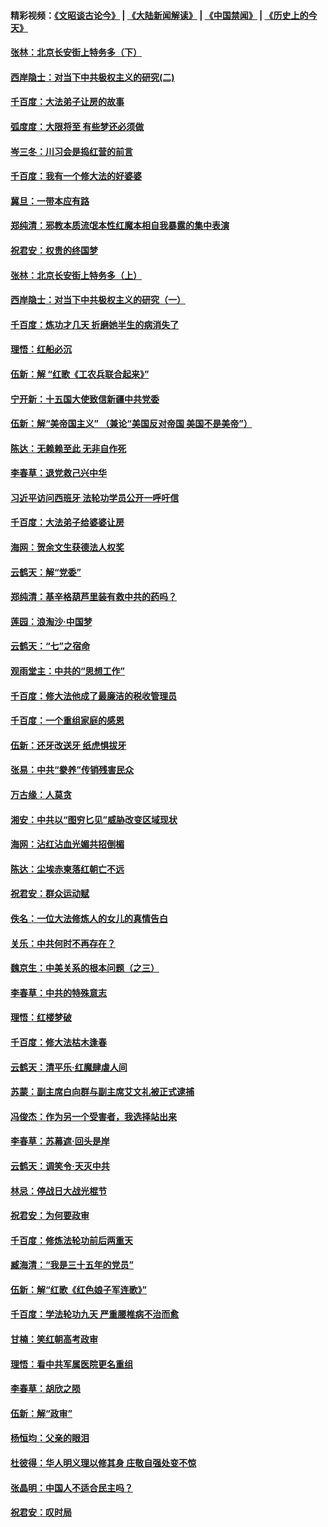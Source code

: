 #### 精彩视频：[《文昭谈古论今》](https://github.com/gfw-breaker/wenzhao/blob/master/README.md?t=12010931) | [《大陆新闻解读》](https://github.com/gfw-breaker/ntdtv-comedy/blob/master/README.md?t=12010931) | [《中国禁闻》](https://github.com/gfw-breaker/ntdtv-news/blob/master/README.md?t=12010931) | [《历史上的今天》](https://github.com/gfw-breaker/today-in-history/blob/master/README.md?t=12010931) 

#### [张林：北京长安街上特务多（下）](../pages/nsc993/n10884987.md?t=12010931) 

#### [西岸隐士：对当下中共极权主义的研究(二)](../pages/nsc993/n10878756.md?t=12010931) 

#### [千百度：大法弟子让房的故事](../pages/nsc993/n10883156.md?t=12010931) 

#### [弧度度：大限将至 有些梦还必须做](../pages/nsc993/n10882718.md?t=12010931) 

#### [岑三冬：川习会是捣红营的前言](../pages/nsc993/n10881767.md?t=12010931) 

#### [千百度：我有一个修大法的好婆婆](../pages/nsc993/n10880660.md?t=12010931) 

#### [冀旦：一带本应有路](../pages/nsc993/n10880340.md?t=12010931) 

#### [郑纯清：邪教本质流氓本性红魔本相自我暴露的集中表演](../pages/nsc993/n10880329.md?t=12010931) 

#### [祝君安：权贵的终国梦](../pages/nsc993/n10880242.md?t=12010931) 

#### [张林：北京长安街上特务多（上）](../pages/nsc993/n10880009.md?t=12010931) 

#### [西岸隐士：对当下中共极权主义的研究（一）](../pages/nsc993/n10878740.md?t=12010931) 

#### [千百度：炼功才几天 折磨她半生的病消失了](../pages/nsc993/n10878447.md?t=12010931) 

#### [理悟：红船必沉](../pages/nsc993/n10877545.md?t=12010931) 

#### [伍新：解 “红歌《工农兵联合起来》”](../pages/nsc993/n10876264.md?t=12010931) 

#### [宁开新：十五国大使致信新疆中共党委](../pages/nsc993/n10876212.md?t=12010931) 

#### [伍新：解“美帝国主义” （兼论“美国反对帝国 美国不是美帝”）](../pages/nsc993/n10874688.md?t=12010931) 

#### [陈达：无赖赖至此 无非自作死](../pages/nsc993/n10874640.md?t=12010931) 

#### [李春草：退党救己兴中华](../pages/nsc993/n10874600.md?t=12010931) 

#### [习近平访问西班牙 法轮功学员公开一呼吁信](../pages/nsc993/n10873818.md?t=12010931) 

#### [千百度：大法弟子给婆婆让房](../pages/nsc993/n10870567.md?t=12010931) 

#### [海网：贺余文生获德法人权奖](../pages/nsc993/n10869990.md?t=12010931) 

#### [云鹤天：解“党委”](../pages/nsc993/n10869977.md?t=12010931) 

#### [郑纯清：基辛格葫芦里装有救中共的药吗？](../pages/nsc993/n10868192.md?t=12010931) 

#### [莲园：浪淘沙‧中国梦](../pages/nsc993/n10868184.md?t=12010931) 

#### [云鹤天：“七”之宿命](../pages/nsc993/n10868163.md?t=12010931) 

#### [观雨堂主：中共的“思想工作”](../pages/nsc993/n10868076.md?t=12010931) 

#### [千百度：修大法他成了最廉洁的税收管理员](../pages/nsc993/n10867964.md?t=12010931) 

#### [千百度：一个重组家庭的感恩](../pages/nsc993/n10865204.md?t=12010931) 

#### [伍新：还牙改送牙 纸虎惧拔牙](../pages/nsc993/n10863679.md?t=12010931) 

#### [张易：中共“豢养”传销残害民众](../pages/nsc993/n10864740.md?t=12010931) 

#### [万古缘：人莫贪](../pages/nsc993/n10863667.md?t=12010931) 

#### [湘安：中共以“图穷匕见”威胁改变区域现状](../pages/nsc993/n10864609.md?t=12010931) 

#### [海网：沾红沾血光媚共招倒楣](../pages/nsc993/n10863591.md?t=12010931) 

#### [陈达：尘埃赤柬落红朝亡不远](../pages/nsc993/n10863562.md?t=12010931) 

#### [祝君安：群众运动赋](../pages/nsc993/n10863448.md?t=12010931) 

#### [佚名：一位大法修炼人的女儿的真情告白](../pages/nsc993/n10861395.md?t=12010931) 

#### [关乐：中共何时不再存在？](../pages/nsc993/n10860742.md?t=12010931) 

#### [魏京生：中美关系的根本问题（之三）](../pages/nsc993/n10860643.md?t=12010931) 

#### [李春草：中共的特殊意志](../pages/nsc993/n10860705.md?t=12010931) 

#### [理悟：红楼梦破](../pages/nsc993/n10855545.md?t=12010931) 

#### [千百度：修大法枯木逢春](../pages/nsc993/n10855876.md?t=12010931) 

#### [云鹤天：清平乐‧红魔肆虐人间](../pages/nsc993/n10855540.md?t=12010931) 

#### [苏蒙：副主席白向群与副主席艾文礼被正式逮捕](../pages/nsc993/n10853816.md?t=12010931) 

#### [冯俊杰：作为另一个受害者，我选择站出来](../pages/nsc993/n10854203.md?t=12010931) 

#### [李春草：苏幕遮‧回头是岸](../pages/nsc993/n10853697.md?t=12010931) 

#### [云鹤天：调笑令‧天灭中共](../pages/nsc993/n10852934.md?t=12010931) 

#### [林忌：停战日大战光棍节](../pages/nsc993/n10852809.md?t=12010931) 

#### [祝君安：为何要政审](../pages/nsc993/n10852927.md?t=12010931) 

#### [千百度：修炼法轮功前后两重天](../pages/nsc993/n10851915.md?t=12010931) 

#### [臧海清：“我是三十五年的党员”](../pages/nsc993/n10851897.md?t=12010931) 

#### [伍新：解“红歌《红色娘子军连歌》”](../pages/nsc993/n10848346.md?t=12010931) 

#### [千百度：学法轮功九天 严重腰椎病不治而愈](../pages/nsc993/n10848063.md?t=12010931) 

#### [甘楠：笑红朝高考政审](../pages/nsc993/n10848051.md?t=12010931) 

#### [理悟：看中共军属医院更名重组](../pages/nsc993/n10845990.md?t=12010931) 

#### [李春草：胡欣之陨](../pages/nsc993/n10845983.md?t=12010931) 

#### [伍新：解“政审”](../pages/nsc993/n10845884.md?t=12010931) 

#### [杨恒均：父亲的眼泪](../pages/nsc993/n10845825.md?t=12010931) 

#### [杜彼得：华人明义理以修其身 庄敬自强处变不惊](../pages/nsc993/n10844569.md?t=12010931) 

#### [张晶明：中国人不适合民主吗？](../pages/nsc993/n10842769.md?t=12010931) 

#### [祝君安：叹时局](../pages/nsc993/n10840922.md?t=12010931) 


